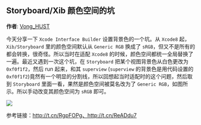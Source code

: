 Storyboard/Xib 颜色空间的坑
--------
**作者**: [Vong_HUST](https://weibo.com/VongLo)

今天分享一下 `Xcode Interface Builder` 设置背景色的一个坑。从 `Xcode8` 起，`Xib/Storyboard` 里的颜色空间默认从 `Generic RGB` 换成了 `sRGB`，但又不是所有的都会转换，很奇怪。所以当时在适配 `Xcode8` 的时候，颜色空间都统一全局替换了一遍。最近又遇到一次这个坑，在 `Storyboard` 把某个视图背景色从白色更改为 `0xf0f1f2`，然后 run 起来，和其 `superview` (`superview` 的背景色是用代码设置的 `0xf0f1f2`)竟然有一个明显的分割线，所以回想起当时适配时的这个问题，然后取到 `Storyboard` 里面一看，果然是颜色空间被莫名改为了 `Generic RGB`，如图所示。所以手动改变其颜色空间为 `sRGB` 即可。

![](https://github.com/iOS-Tips/iOS-tech-set/blob/master/images/2018/07/14-1.jpg)

参考链接：http://t.cn/RgpFOPg、http://t.cn/ReADdu7



